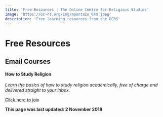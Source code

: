 ```yaml
---
title: 'Free Resources | The Online Centre for Religious Studies'
image: 'https://oc-rs.org/img/mountain_640.jpeg'
description: 'Free learning resources from the OCRS'
---
```

# Free Resources

## Email Courses

#### How to Study Religion
*Learn the basics of how to study religion academically, free of charge and delivered straight to your inbox.*

<a target="_BLANK" href="https://signup.oc-rs.org/how-to-study-religion">Click here to join</a>

**This page was last updated: 2 November 2018**